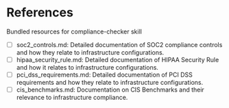 # References

Bundled resources for compliance-checker skill

- [ ] soc2_controls.md: Detailed documentation of SOC2 compliance controls and how they relate to infrastructure configurations.
- [ ] hipaa_security_rule.md: Detailed documentation of HIPAA Security Rule and how it relates to infrastructure configurations.
- [ ] pci_dss_requirements.md: Detailed documentation of PCI DSS requirements and how they relate to infrastructure configurations.
- [ ] cis_benchmarks.md: Documentation on CIS Benchmarks and their relevance to infrastructure compliance.
